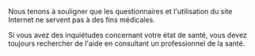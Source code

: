 Nous tenons à souligner que les questionnaires et l'utilisation du site Internet ne servent pas à des fins médicales. 

Si vous avez des inquiétudes concernant votre état de santé, vous devez toujours rechercher de l'aide en consultant un professionnel de la santé.
